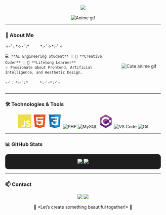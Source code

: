 <p align="center">
  <img src="https://readme-typing-svg.demolab.com?font=Fira+Code&pause=1000&color=FFB6C1&width=435&lines=Hello+there!+I'm+CherryCita.;Welcome+to+my+GitHub+profile!+"/>
</p>

<p align="center">
  <img src="https://i.pinimg.com/originals/3e/bb/69/3ebb69e1c64f6372eaf83b999cfebd9b.gif" alt="Anime gif" width="250">
</p>

---

### 🌸 About Me

<div align="left" style="display: flex; align-items: center;">
  <div>
    ✧･ﾟ: *✧･ﾟ:* 　　 *:･ﾟ✧*:･ﾟ✧
    
    💻 **AI Engineering Student** | 🎨 **Creative Coder** | 🌱 **Lifelong Learner**  
    ✨ Passionate about Frontend, Artificial Intelligence, and Aesthetic Design.
    
    ✧･ﾟ: *✧･ﾟ:* 　　 *:･ﾟ✧*:･ﾟ✧
  </div>
  <img src="[https://i.pinimg.com/originals/6e/21/3d/6e213d9d5039e4ec5ed2f40fbd55df7f.gif](https://tenor.com/bbqUhzrbYYe.gif)" alt="Cute anime gif" width="200" style="margin-left: 20px;">
</div>

---

### 🛠️ Technologies & Tools

<div align="center">
  <img src="https://raw.githubusercontent.com/devicons/devicon/master/icons/javascript/javascript-plain.svg" title="JavaScript" width="45"> 
  <img src="https://raw.githubusercontent.com/devicons/devicon/master/icons/html5/html5-original.svg" title="HTML5" width="45">
  <img src="https://raw.githubusercontent.com/devicons/devicon/master/icons/css3/css3-original.svg" title="CSS3" width="45">
  <img src="https://cdn.jsdelivr.net/gh/devicons/devicon/icons/php/php-plain.svg" title="PHP" width="45">
  <img src="https://cdn.jsdelivr.net/gh/devicons/devicon/icons/mysql/mysql-original-wordmark.svg" title="MySQL" width="50">
  <img src="https://raw.githubusercontent.com/devicons/devicon/master/icons/csharp/csharp-original.svg" title="C#" width="45">
  <img src="https://cdn.jsdelivr.net/gh/devicons/devicon/icons/vscode/vscode-original.svg" title="VS Code" width="45">
  <img src="https://cdn.jsdelivr.net/gh/devicons/devicon/icons/git/git-original.svg" title="Git" width="45">
</div>

---

### 📊 GitHub Stats

<div align="center" style="background-color:#1E1E1E; padding:15px; border-radius:10px;">
  <img height="180px" src="https://github-readme-stats.vercel.app/api?username=cherrycita-dev&show_icons=true&theme=graywhite&icon_color=FFB6C1&title_color=FFB6C1&include_all_commits=true&count_private=true"/>
  <img height="180px" src="https://github-readme-stats.vercel.app/api/top-langs/?username=cherrycita-dev&layout=compact&langs_count=7&theme=graywhite&title_color=FFB6C1"/>
</div>

---

### 📫 Contact

<p align="center">
  <a href="https://www.linkedin.com/in/cherrycita" target="_blank"><img src="https://img.shields.io/badge/-LinkedIn-%230077B5?style=for-the-badge&logo=linkedin&logoColor=white"></a>
  <a href="mailto:cherrycita.dev@gmail.com"><img src="https://img.shields.io/badge/-Gmail-%23333?style=for-the-badge&logo=gmail&logoColor=white"></a>
</p>

<p align="center">
  🌸 *Let’s create something beautiful together!* 🌸
</p>
